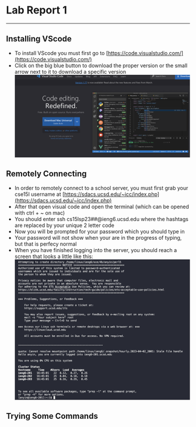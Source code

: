 # Lab Report 1

---


## Installing VScode
* To install VScode you must first go to [https://code.visualstudio.com/](https://code.visualstudio.com/)
* Click on the big blue button to download the proper version or the small arrow next to it to download a specific version 
![img](ss1.png)

## Remotely Connecting
* In order to remotely connect to a school server, you must first grab your cse15l username at [https://sdacs.ucsd.edu/~icc/index.php](https://sdacs.ucsd.edu/~icc/index.php)
* After that open visual code and open the terminal (which can be opened with ctrl + ~ on mac)
* You should enter ssh cs15lsp23##@ieng6.ucsd.edu where the hashtags are replaced by your unique 2 letter code
* Now you will be prompted for your password which you should type in 
* Your password will not show when your are in the progress of typing, but that is perfecy normal
* When you have finished logging into the server, you should reach a screen that looks a little like this:
![img](ss2.png)

## Trying Some Commands
